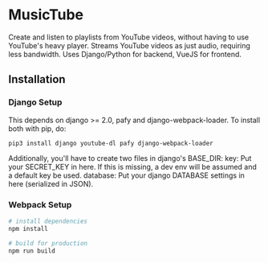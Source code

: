 # MusicTube

Create and listen to playlists from YouTube videos, without having to use YouTube's heavy player.
Streams YouTube videos as just audio, requiring less bandwidth.
Uses Django/Python for backend, VueJS for frontend.

## Installation

### Django Setup

This depends on django >= 2.0, pafy and django-webpack-loader. To install both with pip, do:

`pip3 install django youtube-dl pafy django-webpack-loader`

Additionally, you'll have to create two files in django's BASE_DIR:
key: Put your SECRET_KEY in here. If this is missing, a dev env will be assumed and a default key be used.
database: Put your django DATABASE settings in here (serialized in JSON).

### Webpack Setup

``` bash
# install dependencies
npm install

# build for production
npm run build
```

